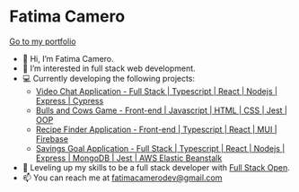 # Fatima Camero
[Go to my portfolio](https://fbcamero.com/)
- 👋 Hi, I’m Fatima Camero.
- 👀 I’m interested in full stack web development.
- :computer: Currently developing the following projects:
    - [Video Chat Application - Full Stack | Typescript | React | Nodejs | Express | Cypress](https://github.com/timamero/react-nodejs-video-chat)
    - [Bulls and Cows Game - Front-end | Javascript | HTML | CSS | Jest | OOP](https://github.com/timamero/javascript-bulls-and-cows-v2)
    - [Recipe Finder Application - Front-end | Typescript | React | MUI | Firebase](https://github.com/timamero/react-recipe-finder-app)
    - [Savings Goal Application - Full Stack | Typescript | React | Nodejs | Express | MongoDB | Jest | AWS Elastic Beanstalk](https://github.com/timamero/react-recipe-finder-app)
- 🌱 Leveling up my skills to be a full stack developer with [Full Stack Open](https://fullstackopen.com/en/).
- 📫 You can reach me at fatimacamerodev@gmail.com

<!---
timamero/timamero is a ✨ special ✨ repository because its `README.md` (this file) appears on your GitHub profile.
You can click the Preview link to take a look at your changes.
--->
